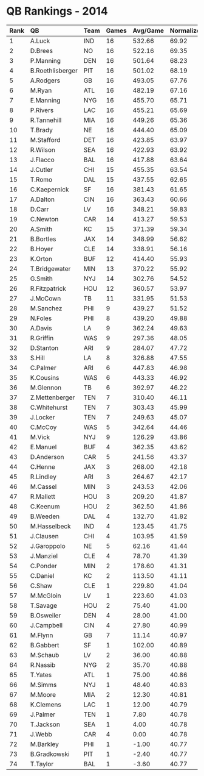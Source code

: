 # QB Rankings - 2014

| Rank | QB               | Team | Games | Avg/Game | Normalized |
| :----| :----------------| :----| :-----| :--------| :----------|
| 1    | A.Luck           | IND  | 16    | 532.66   | 69.92      |
| 2    | D.Brees          | NO   | 16    | 522.16   | 69.35      |
| 3    | P.Manning        | DEN  | 16    | 501.64   | 68.23      |
| 4    | B.Roethlisberger | PIT  | 16    | 501.02   | 68.19      |
| 5    | A.Rodgers        | GB   | 16    | 493.05   | 67.76      |
| 6    | M.Ryan           | ATL  | 16    | 482.19   | 67.16      |
| 7    | E.Manning        | NYG  | 16    | 455.70   | 65.71      |
| 8    | P.Rivers         | LAC  | 16    | 455.21   | 65.69      |
| 9    | R.Tannehill      | MIA  | 16    | 449.26   | 65.36      |
| 10   | T.Brady          | NE   | 16    | 444.40   | 65.09      |
| 11   | M.Stafford       | DET  | 16    | 423.85   | 63.97      |
| 12   | R.Wilson         | SEA  | 16    | 422.93   | 63.92      |
| 13   | J.Flacco         | BAL  | 16    | 417.88   | 63.64      |
| 14   | J.Cutler         | CHI  | 15    | 455.35   | 63.54      |
| 15   | T.Romo           | DAL  | 15    | 437.55   | 62.65      |
| 16   | C.Kaepernick     | SF   | 16    | 381.43   | 61.65      |
| 17   | A.Dalton         | CIN  | 16    | 363.43   | 60.66      |
| 18   | D.Carr           | LV   | 16    | 348.21   | 59.83      |
| 19   | C.Newton         | CAR  | 14    | 413.27   | 59.53      |
| 20   | A.Smith          | KC   | 15    | 371.39   | 59.34      |
| 21   | B.Bortles        | JAX  | 14    | 348.99   | 56.62      |
| 22   | B.Hoyer          | CLE  | 14    | 338.91   | 56.16      |
| 23   | K.Orton          | BUF  | 12    | 414.40   | 55.93      |
| 24   | T.Bridgewater    | MIN  | 13    | 370.22   | 55.92      |
| 25   | G.Smith          | NYJ  | 14    | 302.76   | 54.52      |
| 26   | R.Fitzpatrick    | HOU  | 12    | 360.57   | 53.97      |
| 27   | J.McCown         | TB   | 11    | 331.95   | 51.53      |
| 28   | M.Sanchez        | PHI  | 9     | 439.27   | 51.52      |
| 29   | N.Foles          | PHI  | 8     | 439.20   | 49.88      |
| 30   | A.Davis          | LA   | 9     | 362.24   | 49.63      |
| 31   | R.Griffin        | WAS  | 9     | 297.36   | 48.05      |
| 32   | D.Stanton        | ARI  | 9     | 284.07   | 47.72      |
| 33   | S.Hill           | LA   | 8     | 326.88   | 47.55      |
| 34   | C.Palmer         | ARI  | 6     | 447.83   | 46.98      |
| 35   | K.Cousins        | WAS  | 6     | 443.33   | 46.92      |
| 36   | M.Glennon        | TB   | 6     | 392.97   | 46.22      |
| 37   | Z.Mettenberger   | TEN  | 7     | 310.40   | 46.11      |
| 38   | C.Whitehurst     | TEN  | 7     | 303.43   | 45.99      |
| 39   | J.Locker         | TEN  | 7     | 249.63   | 45.07      |
| 40   | C.McCoy          | WAS  | 5     | 342.64   | 44.46      |
| 41   | M.Vick           | NYJ  | 9     | 126.29   | 43.86      |
| 42   | E.Manuel         | BUF  | 4     | 362.35   | 43.62      |
| 43   | D.Anderson       | CAR  | 5     | 241.56   | 43.37      |
| 44   | C.Henne          | JAX  | 3     | 268.00   | 42.18      |
| 45   | R.Lindley        | ARI  | 3     | 264.67   | 42.17      |
| 46   | M.Cassel         | MIN  | 3     | 243.53   | 42.06      |
| 47   | R.Mallett        | HOU  | 3     | 209.20   | 41.87      |
| 48   | C.Keenum         | HOU  | 2     | 362.50   | 41.86      |
| 49   | B.Weeden         | DAL  | 4     | 132.70   | 41.82      |
| 50   | M.Hasselbeck     | IND  | 4     | 123.45   | 41.75      |
| 51   | J.Clausen        | CHI  | 4     | 103.95   | 41.59      |
| 52   | J.Garoppolo      | NE   | 5     | 62.16    | 41.44      |
| 53   | J.Manziel        | CLE  | 4     | 78.70    | 41.39      |
| 54   | C.Ponder         | MIN  | 2     | 178.60   | 41.31      |
| 55   | C.Daniel         | KC   | 2     | 113.50   | 41.11      |
| 56   | C.Shaw           | CLE  | 1     | 229.80   | 41.04      |
| 57   | M.McGloin        | LV   | 1     | 223.60   | 41.03      |
| 58   | T.Savage         | HOU  | 2     | 75.40    | 41.00      |
| 59   | B.Osweiler       | DEN  | 4     | 28.00    | 41.00      |
| 60   | J.Campbell       | CIN  | 4     | 27.80    | 40.99      |
| 61   | M.Flynn          | GB   | 7     | 11.14    | 40.97      |
| 62   | B.Gabbert        | SF   | 1     | 102.00   | 40.89      |
| 63   | M.Schaub         | LV   | 2     | 36.00    | 40.88      |
| 64   | R.Nassib         | NYG  | 2     | 35.70    | 40.88      |
| 65   | T.Yates          | ATL  | 1     | 75.00    | 40.86      |
| 66   | M.Simms          | NYJ  | 1     | 48.40    | 40.83      |
| 67   | M.Moore          | MIA  | 2     | 12.30    | 40.81      |
| 68   | K.Clemens        | LAC  | 1     | 12.00    | 40.79      |
| 69   | J.Palmer         | TEN  | 1     | 7.80     | 40.78      |
| 70   | T.Jackson        | SEA  | 1     | 4.00     | 40.78      |
| 71   | J.Webb           | CAR  | 4     | 0.00     | 40.78      |
| 72   | M.Barkley        | PHI  | 1     | -1.00    | 40.77      |
| 73   | B.Gradkowski     | PIT  | 1     | -2.40    | 40.77      |
| 74   | T.Taylor         | BAL  | 1     | -3.60    | 40.77      |

